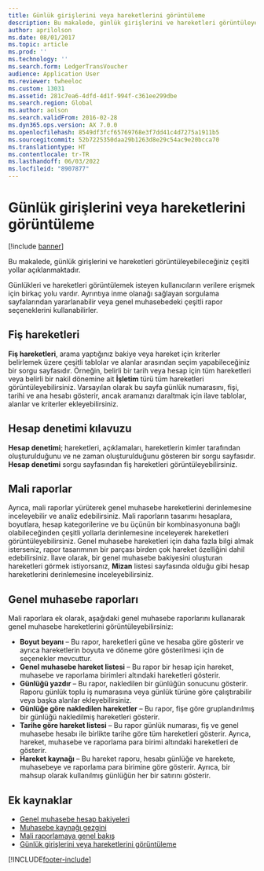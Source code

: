 ```yaml
---
title: Günlük girişlerini veya hareketlerini görüntüleme
description: Bu makalede, günlük girişlerini ve hareketleri görüntüleyebileceğiniz çeşitli yollar açıklanmaktadır.
author: aprilolson
ms.date: 08/01/2017
ms.topic: article
ms.prod: ''
ms.technology: ''
ms.search.form: LedgerTransVoucher
audience: Application User
ms.reviewer: twheeloc
ms.custom: 13031
ms.assetid: 281c7ea6-4dfd-4d1f-994f-c361ee299dbe
ms.search.region: Global
ms.author: aolson
ms.search.validFrom: 2016-02-28
ms.dyn365.ops.version: AX 7.0.0
ms.openlocfilehash: 8549df3fcf65769768e3f7dd41c4d7275a1911b5
ms.sourcegitcommit: 52b7225350daa29b1263d8e29c54ac9e20bcca70
ms.translationtype: HT
ms.contentlocale: tr-TR
ms.lasthandoff: 06/03/2022
ms.locfileid: "8907877"
---
```

# <a name="view-journal-entries-and-transactions"></a>Günlük girişlerini veya hareketlerini görüntüleme

[!include [banner](../includes/banner.md)]

Bu makalede, günlük girişlerini ve hareketleri görüntüleyebileceğiniz çeşitli yollar açıklanmaktadır. 

Günlükleri ve hareketleri görüntülemek isteyen kullanıcıların verilere erişmek için birkaç yolu vardır. Ayrıntıya inme olanağı sağlayan sorgulama sayfalarından yararlanabilir veya genel muhasebedeki çeşitli rapor seçeneklerini kullanabilirler.

## <a name="voucher-transactions"></a>Fiş hareketleri
**Fiş hareketleri**, arama yaptığınız bakiye veya hareket için kriterler belirlemek üzere çeşitli tablolar ve alanlar arasından seçim yapabileceğiniz bir sorgu sayfasıdır. Örneğin, belirli bir tarih veya hesap için tüm hareketleri veya belirli bir nakil dönemine ait **İşletim** türü tüm hareketleri görüntüleyebilirsiniz. Varsayılan olarak bu sayfa günlük numarasını, fişi, tarihi ve ana hesabı gösterir, ancak aramanızı daraltmak için ilave tablolar, alanlar ve kriterler ekleyebilirsiniz.

## <a name="audit-trail"></a>Hesap denetimi kılavuzu
**Hesap denetimi**; hareketleri, açıklamaları, hareketlerin kimler tarafından oluşturulduğunu ve ne zaman oluşturulduğunu gösteren bir sorgu sayfasıdır. **Hesap denetimi** sorgu sayfasından fiş hareketleri görüntüleyebilirsiniz.

## <a name="financial-reports"></a>Mali raporlar
Ayrıca, mali raporlar yürüterek genel muhasebe hareketlerini derinlemesine inceleyebilir ve analiz edebilirsiniz. Mali raporların tasarımı hesaplara, boyutlara, hesap kategorilerine ve bu üçünün bir kombinasyonuna bağlı olabileceğinden çeşitli yollarla derinlemesine inceleyerek hareketleri görüntüleyebilirsiniz. Genel muhasebe hareketleri için daha fazla bilgi almak isterseniz, rapor tasarımının bir parçası birden çok hareket özelliğini dahil edebilirsiniz. İlave olarak, bir genel muhasebe bakiyesini oluşturan hareketleri görmek istiyorsanız, **Mizan** listesi sayfasında olduğu gibi hesap hareketlerini derinlemesine inceleyebilirsiniz.

## <a name="ledger-reports"></a>Genel muhasebe raporları
Mali raporlara ek olarak, aşağıdaki genel muhasebe raporlarını kullanarak genel muhasebe hareketlerini görüntüleyebilirsiniz:

-   **Boyut beyanı** – Bu rapor, hareketleri güne ve hesaba göre gösterir ve ayrıca hareketlerin boyuta ve döneme göre gösterilmesi için de seçenekler mevcuttur.
-   **Genel muhasebe hareket listesi** – Bu rapor bir hesap için hareket, muhasebe ve raporlama birimleri altındaki hareketleri gösterir.
-   **Günlüğü yazdır** – Bu rapor, nakledilen bir günlüğün sonucunu gösterir. Raporu günlük toplu iş numarasına veya günlük türüne göre çalıştırabilir veya başka alanlar ekleyebilirsiniz.
-   **Günlüğe göre nakledilen hareketler** – Bu rapor, fişe göre gruplandırılmış bir günlüğü nakledilmiş hareketleri gösterir.
-   **Tarihe göre hareket listesi** – Bu rapor günlük numarası, fiş ve genel muhasebe hesabı ile birlikte tarihe göre tüm hareketleri gösterir. Ayrıca, hareket, muhasebe ve raporlama para birimi altındaki hareketleri de gösterir.
-   **Hareket kaynağı** – Bu hareket raporu, hesabı günlüğe ve harekete, muhasebeye ve raporlama para birimine göre gösterir.  Ayrıca, bir mahsup olarak kullanılmış günlüğün her bir satırını gösterir.


## <a name="additional-resources"></a>Ek kaynaklar
- [Genel muhasebe hesap bakiyeleri](general-ledger-account-balances.md) 
- [Muhasebe kaynağı gezgini](../accounts-payable/accounting-source-explorer.md)
- [Mali raporlamaya genel bakış](financial-reporting-getting-started.md)
- [Günlük girişlerini veya hareketlerini görüntüleme](tasks/view-journal-entries-or-transactions.md)





[!INCLUDE[footer-include](../../includes/footer-banner.md)]
